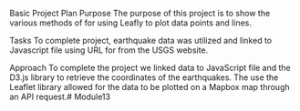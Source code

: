 Basic Project Plan
Purpose
The purpose of this project is to show the various methods of for using Leafly to plot data points and lines.

Tasks
To complete project, earthquake data was utilized and linked to Javascript file using URL for from the USGS website.

Approach
To complete the project we linked data to JavaScript file and the D3.js library to retrieve the coordinates of the earthquakes. The use the Leaflet library allowed for the data to be plotted on a Mapbox map through an API request.# Module13
